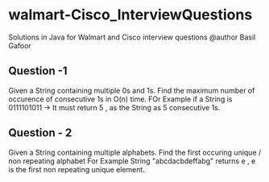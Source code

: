 # walmart-Cisco_InterviewQuestions
Solutions in Java for Walmart and Cisco interview questions
@author Basil Gafoor

Question -1 
------------
 Given a String containing multiple 0s and 1s.
 Find the maximum number of occurence of consecutive 1s in O(n) time.
 FOr Example if a String is 0111101011 -> It must return 5 , as the String as 5 consecutive 1s.

Question - 2
----------------
 Given a String containing multiple alphabets.
 Find the first occuring unique / non repeating alphabet 
 For Example String "abcdacbdeffabg" returns e , e is the first non repeating unique element.
 
